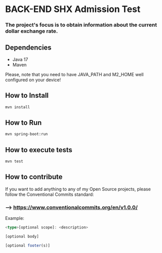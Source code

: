 # BACK-END SHX Admission Test

### The project's focus is to obtain information about the current dollar exchange rate.

## Dependencies
- Java 17
- Maven

Please, note that you need to have JAVA_PATH and M2_HOME well configured on your device!

## How to Install
```bash
mvn install
```

## How to Run
```bash
mvn spring-boot:run
```

## How to execute tests
```bash
mvn test
```

## How to contribute

If you want to add anything to any of my Open Source projects, please follow the Conventional Commits standard:

###  --> https://www.conventionalcommits.org/en/v1.0.0/

Example:

```typescript
<type>[optional scope]: <description>

[optional body]

[optional footer(s)]
```
